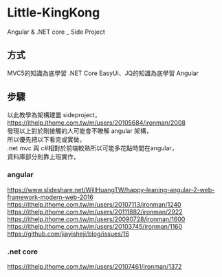 # Little-KingKong
Angular &amp; .NET core _ Side Project
## 方式
MVC5的知識為底學習 .NET Core
EasyUi、JQ的知識為底學習 Angular

## 步驟
以此教學為架構建置 sideproject，</br>
https://ithelp.ithome.com.tw/m/users/20105684/ironman/2008 </br>
發現以上對於剛接觸的人可能會不瞭解 angular 架構，</br>
所以優先把以下看完或實做，</br>
.net mvc 與 c#相對於前端較熟所以可能多花點時間在angular，</br>
資料庫部分則靠上班實作，</br>

### angular
https://www.slideshare.net/WillHuangTW/happy-leaning-angular-2-web-framework-modern-web-2016
https://ithelp.ithome.com.tw/m/users/20107113/ironman/1240
https://ithelp.ithome.com.tw/m/users/20111882/ironman/2922
https://ithelp.ithome.com.tw/m/users/20090728/ironman/1600
https://ithelp.ithome.com.tw/m/users/20103745/ironman/1160
https://github.com/jiayisheji/blog/issues/16

### .net core
https://ithelp.ithome.com.tw/m/users/20107461/ironman/1372
